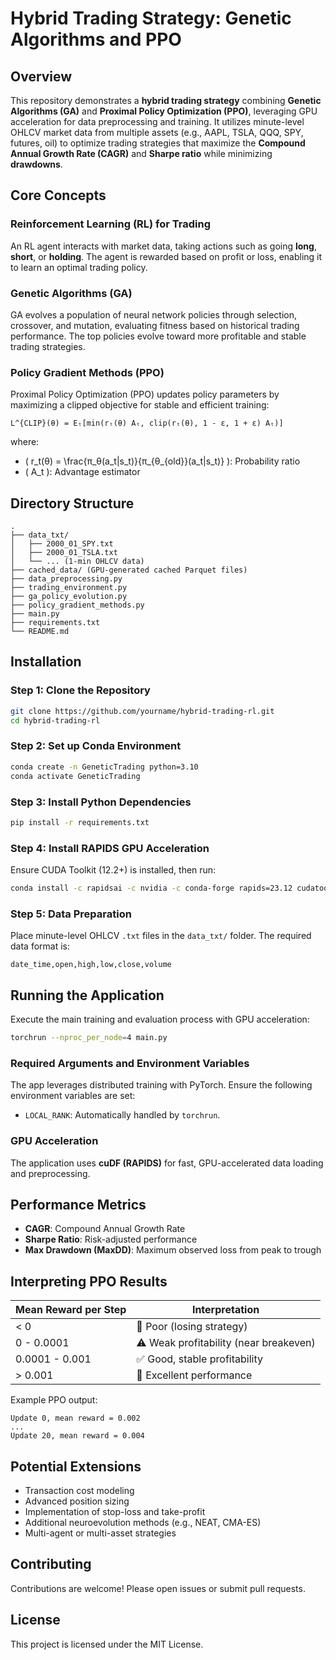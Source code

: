 # Hybrid Trading Strategy: Genetic Algorithms and PPO

## Overview

This repository demonstrates a **hybrid trading strategy** combining **Genetic Algorithms (GA)** and **Proximal Policy Optimization (PPO)**, leveraging GPU acceleration for data preprocessing and training. It utilizes minute-level OHLCV market data from multiple assets (e.g., AAPL, TSLA, QQQ, SPY, futures, oil) to optimize trading strategies that maximize the **Compound Annual Growth Rate (CAGR)** and **Sharpe ratio** while minimizing **drawdowns**.

## Core Concepts

### Reinforcement Learning (RL) for Trading

An RL agent interacts with market data, taking actions such as going **long**, **short**, or **holding**. The agent is rewarded based on profit or loss, enabling it to learn an optimal trading policy.

### Genetic Algorithms (GA)

GA evolves a population of neural network policies through selection, crossover, and mutation, evaluating fitness based on historical trading performance. The top policies evolve toward more profitable and stable trading strategies.

### Policy Gradient Methods (PPO)

Proximal Policy Optimization (PPO) updates policy parameters by maximizing a clipped objective for stable and efficient training:

```
L^{CLIP}(θ) = Eₜ[min(rₜ(θ) Aₜ, clip(rₜ(θ), 1 - ε, 1 + ε) Aₜ)]
```

where:
- \( r_t(θ) = \frac{π_θ(a_t|s_t)}{π_{θ_{old}}(a_t|s_t)} \): Probability ratio
- \( A_t \): Advantage estimator

## Directory Structure

```
.
├── data_txt/
│   ├── 2000_01_SPY.txt
│   ├── 2000_01_TSLA.txt
│   └── ... (1-min OHLCV data)
├── cached_data/ (GPU-generated cached Parquet files)
├── data_preprocessing.py
├── trading_environment.py
├── ga_policy_evolution.py
├── policy_gradient_methods.py
├── main.py
├── requirements.txt
└── README.md
```

## Installation

### Step 1: Clone the Repository

```bash
git clone https://github.com/yourname/hybrid-trading-rl.git
cd hybrid-trading-rl
```

### Step 2: Set up Conda Environment

```bash
conda create -n GeneticTrading python=3.10
conda activate GeneticTrading
```

### Step 3: Install Python Dependencies

```bash
pip install -r requirements.txt
```

### Step 4: Install RAPIDS GPU Acceleration

Ensure CUDA Toolkit (12.2+) is installed, then run:

```bash
conda install -c rapidsai -c nvidia -c conda-forge rapids=23.12 cudatoolkit=12.2
```

### Step 5: Data Preparation

Place minute-level OHLCV `.txt` files in the `data_txt/` folder. The required data format is:

```
date_time,open,high,low,close,volume
```

## Running the Application

Execute the main training and evaluation process with GPU acceleration:

```bash
torchrun --nproc_per_node=4 main.py
```

### Required Arguments and Environment Variables

The app leverages distributed training with PyTorch. Ensure the following environment variables are set:
- `LOCAL_RANK`: Automatically handled by `torchrun`.

### GPU Acceleration

The application uses **cuDF (RAPIDS)** for fast, GPU-accelerated data loading and preprocessing.

## Performance Metrics

- **CAGR**: Compound Annual Growth Rate
- **Sharpe Ratio**: Risk-adjusted performance
- **Max Drawdown (MaxDD)**: Maximum observed loss from peak to trough

## Interpreting PPO Results

| Mean Reward per Step | Interpretation                        |
|----------------------|---------------------------------------|
| < 0                  | 🚩 Poor (losing strategy)              |
| 0 - 0.0001           | ⚠️ Weak profitability (near breakeven) |
| 0.0001 - 0.001       | ✅ Good, stable profitability          |
| > 0.001              | 🚀 Excellent performance               |

Example PPO output:
```
Update 0, mean reward = 0.002
...
Update 20, mean reward = 0.004
```

## Potential Extensions

- Transaction cost modeling
- Advanced position sizing
- Implementation of stop-loss and take-profit
- Additional neuroevolution methods (e.g., NEAT, CMA-ES)
- Multi-agent or multi-asset strategies

## Contributing

Contributions are welcome! Please open issues or submit pull requests.

## License

This project is licensed under the MIT License.

